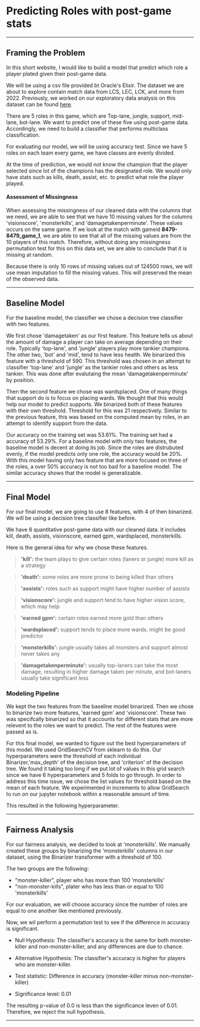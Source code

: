 # Predicting Roles with post-game stats

---

## Framing the Problem

In this short website, I would like to build a model that predict which role a player plated given their post-game data.

We will be using a csv file provided bt Oracle's Elixir. The dataset we are about to explore contain match data from LCS, LEC, LCK, and more from 2022. Previously, we worked on our exploratory data analysis on this dataset can be found [here](https://kanggun-ucsd.github.io/LeagueOfLegends/).


There are 5 roles in this game, which are Top-lane, jungle, support, mid-lane, bot-lane. We want to predict one of these five using post-game data. Accordingly, we need to build a classifier that performs multiclass classification. 

For evaluating our model, we will be using accuracy test. Since we have 5 roles on each team every game, we have classes are evenly divided. 

At the time of prediction, we would not know the champion that the player selected since lot of the champions has the designated role. We would only have stats such as kills, death, assist, etc. to predict what role the player played.


#### Assessment of Missingness
When assessing the missingness of our cleaned data with the columns that we need, we are able to see that we have 10 missing values for the columns 'visionscore', 'monsterkills', and 'damagetakenperminute'. These values occurs on the same game. If we look at the match with gameid **8479-8479_game_1**, we are able to see that all of the missing values are from the 10 players of this match. Therefore, without doing any missingness permutation test for this on this data set, we are able to conclude that it is missing at random.

Because there is only 10 rows of missing values out of 124500 rows, we will use mean imputation to fill the missing values. This will preserved the mean of the observed data.

---
## Baseline Model
For the baseline model, the classifier we chose a decision tree classifier with two features.

We first chose 'damagetaken' as our first feature. This feature tells us about the amount of damage a player can take on average depending on their role. Typically 'top-lane', and 'jungle' players play more tankier champions. The other two, 'bot' and 'mid', tend to have less health. We binarized this feature with a threshold of 590. This threshold was chosen in an attempt to classifier 'top-lane' and 'jungle' as the tankier roles and others as less tankier. This was done after evalutaing the mean 'damagetakenperminute' by position.

Then the second feature we chose was wardsplaced. One of many things that support do is to focus on placing wards. We thought that this would help our model to predict supports. We binarized both of these features with their own threshold. Threshold for this was 21 respectively. Similar to the previous feature, this was based on the computed mean by roles, in an attempt to identify support from the data.


Our accuracy on the training set was 53.61%. The training set had a accuracy of 53.29%. For a baseline model with only two features, the baseline model is decent at doing its job. Since the roles are distrubuted evenly, if the model predicts only one role, the accuracy would be 20%. With this model having only two feature that are more focused on three of the roles, a over 50% accuracy is not too bad for a baseline model. The similar accuracy shows that the model is generalizable. 

---
## Final Model
For our final model, we are going to use 8 features, with 4 of then binarized. We will be using a decision tree classifier like before.

We have 8 quantitative post-game data with our cleaned data. It includes kill, death, assists, visionscore, earned gpm, wardsplaced, monsterkills.


Here is the general idea for why we chose these features.
>**'kill':** the team plays to give certain roles (laners or jungle) more kill as a strategy

>**'death':** some roles are more prone to being killed than others

>**'assists':** roles such as support might have higher number of assists

>**'visionscore':** jungle and support tend to have higher vision score, which may help

>**'earned gpm':** certain roles earned more gold than others

>**'wardsplaced':** support tends to place more wards. might be good predictor

>**'monsterkills':** jungle usually takes all monsters and support almost never takes any

>**'damagetakenperminute':** usually top-laners can take the most damage, resulting in higher damage taken per minute, and bot-laners usually take significant less

### Modeling Pipeline
We kept the two features from the baseline model binarized. Then we chose to binarize two more features, 'earned gpm' and 'visionscore'. These two was specifcally binarized so that it accounts for different stats that are more relevent to the roles we want to predict. The rest of the features were passed as is. 

For this final model, we wanted to figure out the best hyperparameters of this model. We used GridSearchCV from sklearn to do this. Our hyperparameters were the threshold of each individual Binarizer,'max_depth' of the decision tree, and 'criterion' of the decision tree. We found it taking too long if we put lot of values in this grid search since we have 6 hyperparameters and 5 folds to go through. In order to address this time issue, we chose the list values for threshold based on the mean of each feature. We experimented in increments to allow GridSearch to run on our jupyter notebook within a reasonable amount of time.

This resulted in the following hyperparameter.

---
## Fairness Analysis
For our fairness analysis, we decided to look at 'monsterkills'. We manually created these groups by binarizing the 'monsterkills' columns in our dataset, using the Binarizer transformer with a threshold of 100.

The two groups are the following:
- "monster-killer", player who has more than 100 'monsterkills'
- "non-monster-kills", plater who has less than or equal to 100 'monsterkills'

For our evaluation, we will choose accuracy since the number of roles are equal to one another like mentioned previously.

Now, we wil perform a permutation test to see if the difference in accuracy is significant.

- Null Hypothesis: The classifier's accuracy is the same for both monster-killer and non-monster-killer, and any differences are due to chance.

- Alternative Hypothesis: The classifier's accuracy is higher for players who are monster-killer.

- Test statistic: Difference in accuracy (monster-killer minus non-monster-killer)

- Significance level: 0.01

The resulting p-value of 0.0 is less than the significance leven of 0.01.
Therefore, we reject the null hypothesis.

---





